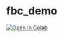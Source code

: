 # fbc_demo
[![Open In Colab](https://colab.research.google.com/assets/colab-badge.svg)](https://colab.research.google.com/github/guanyuhoujeff/fbc_demo/blob/main/%E7%A9%A9%E5%AE%9A%E7%87%83%E7%87%92-%E9%A0%90%E6%B8%AC.ipynb)
